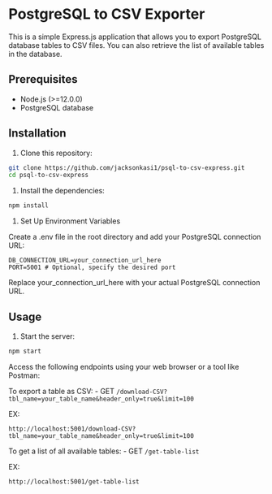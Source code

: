 # PostgreSQL to CSV Exporter

This is a simple Express.js application that allows you to export PostgreSQL database tables to CSV files. You can also retrieve the list of available tables in the database.

## Prerequisites

- Node.js (>=12.0.0)
- PostgreSQL database

## Installation

1. Clone this repository:

```bash
git clone https://github.com/jacksonkasi1/psql-to-csv-express.git
cd psql-to-csv-express
```

1. Install the dependencies:

```bash
npm install
```

1. Set Up Environment Variables

Create a .env file in the root directory and add your PostgreSQL connection URL:


```
DB_CONNECTION_URL=your_connection_url_here
PORT=5001 # Optional, specify the desired port
```
Replace your_connection_url_here with your actual PostgreSQL connection URL.

## Usage

1. Start the server:
```bash
npm start
```

Access the following endpoints using your web browser or a tool like Postman:

To export a table as CSV:
    - GET `/download-CSV?tbl_name=your_table_name&header_only=true&limit=100`

EX:
```
http://localhost:5001/download-CSV?tbl_name=your_table_name&header_only=true&limit=100
```

To get a list of all available tables:
    - GET `/get-table-list`

EX:
```
http://localhost:5001/get-table-list
```
